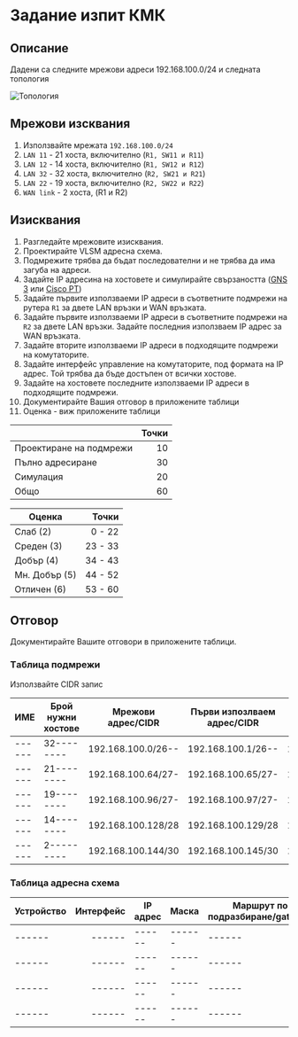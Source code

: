 # Задание изпит КМК

## Описание

Дадени са следните мрежови адреси 192.168.100.0/24 и следната топология

![Топология](https://github.com/tus-fett/exam-21/blob/main/VLSM_subnetting.jpg)

## Мрежови изсквания
1. Използвайте мрежата ```192.168.100.0/24```
1. ```LAN 11``` - 21 хоста, включително (```R1, SW11 и R11```)
1. ```LAN 12``` - 14 хоста, включително (```R1, SW12 и R12```)
1. ```LAN 32``` - 32 хоста, включително (```R2, SW21 и R21```)
1. ```LAN 22``` - 19 хоста, включително (```R2, SW22 и R22```)
2. ```WAN link``` - 2 хоста, (R1 и R2)


## Изисквания

1. Разгледайте мрежовите изисквания. 
2. Проектирайте VLSM адресна схема.
3. Подмрежите трябва да бъдат последователни и не трябва да има загуба на адреси.
4. Задайте IP адресина на хостовете и симулирайте свързаността ([GNS 3](https://www.gns3.com/) или [Cisco PT](https://www.netacad.com/courses/packet-tracer))
5. Задайте първите използваеми IP адреси в съответните подмрежи на рутера ```R1``` за двете LAN връзки и WAN връзката.
6. Задайте първите използваеми IP адреси в съответните подмрежи на ```R2``` за двете LAN връзки. Задайте последния използваем IP адрес за WAN връзката.
7. Задайте вторите използваеми IP адреси в подходящите подмрежи на комутаторите.
8. Задайте интерфейс управление на комутаторите, под формата на IP адрес. Той трябва да бъде достъпен от всички хостове.
9. Задайте на хостовете последните използваеми IP адреси в подходящите подмрежи.
10. Документирайте Вашия отговор в приложените таблици
11. Оценка - виж приложените таблици 

|                         	| Точки 	|
|-------------------------	|------:	|
| Проектиране на подмрежи 	| 10    	|
| Пълно адресиране        	| 30    	|
| Симулация               	| 20    	|
| Общо                    	| 60    	|

| Оценка         	|   Точки 	|
|----------------	|--------:	|
| Слаб (2)       	| 0 - 22  	|
| Среден (3)     	| 23 - 33 	|
| Добър (4)      	| 34 - 43 	|
| Мн. Добър (5)  	| 44 - 52 	|
| Отличен (6)    	| 53 - 60 	|


## Отговор

Документирайте Вашите отговори в приложените таблици.

### Tаблицa подмрежи 

Използвайте CIDR запис

 ИМЕ  | Брой нужни хостове | Мрежови адрес/CIDR | Първи изпозлваем адрес/CIDR | Пoследен изпозлваем адрес/CIDR | Brodcast/ CIDR | Брой хостове
------|--------------------|--------------------|-----------------------------|--------------------------------|----------------|------------
------|32--------|192.168.100.0/26--|192.168.100.1/26--|192.168.100.62/26-|192.168.100.63/26-|62--------
------|21--------|192.168.100.64/27-|192.168.100.65/27-|192.168.100.94/27-|192.168.100.95/27-|30--------
------|19--------|192.168.100.96/27-|192.168.100.97/27-|192.168.100.126/27|192.168.100.127/27|30--------
------|14--------|192.168.100.128/28|192.168.100.129/28|192.168.100.142/28|192.168.100.143/28|14--------
------|2---------|192.168.100.144/30|192.168.100.145/30|192.168.100.146/30|192.168.100.147/30|2---------

### Таблица адресна схема

| Устройство 	| Интерфейс 	| IP aдрес 	| Маска 	| Маршрут по подразбиране/gateway 	|
|------------	|----------:	|----------	|-------	|---------------------------------	|
| ------      | ------    	| ------   	| ------	| ------                          	|
| ------     	| ------    	| ------   	|------ 	| ------                          	|
| ------      | ------    	| ------   	|------ 	| ------                          	|
| ------     	|  ------   	| ------   	|------ 	| ------                          	|
